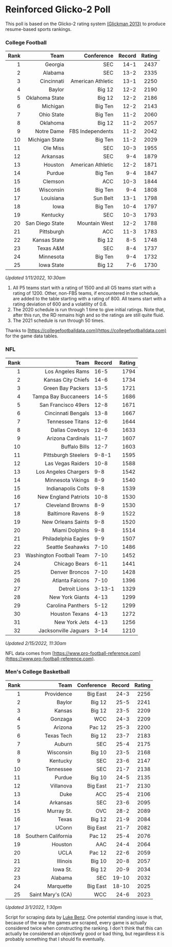 # Reinforced Glicko-2 Poll

This poll is based on the Glicko-2 rating system [\(Glickman 2013\)](http://glicko.net/glicko/glicko2.pdf) to produce resume-based sports rankings.

### College Football
| Rank  | Team                 | Conference           | Record   | Rating |
| ---:  | ---:                 | ---:                 | ---:     | ---:   |
| 1     | Georgia              | SEC                  | 14-1     | 2437   |
| 2     | Alabama              | SEC                  | 13-2     | 2335   |
| 3     | Cincinnati           | American Athletic    | 13-1     | 2250   |
| 4     | Baylor               | Big 12               | 12-2     | 2190   |
| 5     | Oklahoma State       | Big 12               | 12-2     | 2186   |
| 6     | Michigan             | Big Ten              | 12-2     | 2143   |
| 7     | Ohio State           | Big Ten              | 11-2     | 2060   |
| 8     | Oklahoma             | Big 12               | 11-2     | 2057   |
| 9     | Notre Dame           | FBS Independents     | 11-2     | 2042   |
| 10    | Michigan State       | Big Ten              | 11-2     | 2029   |
| 11    | Ole Miss             | SEC                  | 10-3     | 1955   |
| 12    | Arkansas             | SEC                  | 9-4      | 1879   |
| 13    | Houston              | American Athletic    | 12-2     | 1871   |
| 14    | Purdue               | Big Ten              | 9-4      | 1847   |
| 15    | Clemson              | ACC                  | 10-3     | 1844   |
| 16    | Wisconsin            | Big Ten              | 9-4      | 1808   |
| 17    | Louisiana            | Sun Belt             | 13-1     | 1798   |
| 18    | Iowa                 | Big Ten              | 10-4     | 1797   |
| 19    | Kentucky             | SEC                  | 10-3     | 1793   |
| 20    | San Diego State      | Mountain West        | 12-2     | 1788   |
| 21    | Pittsburgh           | ACC                  | 11-3     | 1783   |
| 22    | Kansas State         | Big 12               | 8-5      | 1748   |
| 23    | Texas A&M            | SEC                  | 8-4      | 1737   |
| 24    | Minnesota            | Big Ten              | 9-4      | 1732   |
| 25    | Iowa State           | Big 12               | 7-6      | 1730   |
_Updated 1/11/2022, 10:30am_

1. All P5 teams start with a rating of 1500 and all G5 teams start with a rating of 1200. Other, non-FBS teams, if encountered in the schedule, are added to the table starting with a rating of 800. All teams start with a rating deviation of 600 and a volatility of 0.6.
2. The 2020 schedule is run through 1 time to give initial ratings. Note that, after this run, the RD remains high and so the ratings are still quite fluid.
3. The 2021 schedule is run through 50 times.

Thanks to [https://collegefootballdata.com](https://collegefootballdata.com) for the game data tables.

### NFL
| Rank  | Team                       | Record   | Rating |
| ---:  | ---:                       | :---     | ---:   |
| 1     | Los Angeles Rams           | 16-5     | 1794   |
| 2     | Kansas City Chiefs         | 14-6     | 1734   |
| 3     | Green Bay Packers          | 13-5     | 1721   |
| 4     | Tampa Bay Buccaneers       | 14-5     | 1686   |
| 5     | San Francisco 49ers        | 12-8     | 1671   |
| 6     | Cincinnati Bengals         | 13-8     | 1667   |
| 7     | Tennessee Titans           | 12-6     | 1644   |
| 8     | Dallas Cowboys             | 12-6     | 1633   |
| 9     | Arizona Cardinals          | 11-7     | 1607   |
| 10    | Buffalo Bills              | 12-7     | 1603   |
| 11    | Pittsburgh Steelers        | 9-8-1    | 1595   |
| 12    | Las Vegas Raiders          | 10-8     | 1588   |
| 13    | Los Angeles Chargers       | 9-8      | 1542   |
| 14    | Minnesota Vikings          | 8-9      | 1540   |
| 15    | Indianapolis Colts         | 9-8      | 1539   |
| 16    | New England Patriots       | 10-8     | 1530   |
| 17    | Cleveland Browns           | 8-9      | 1530   |
| 18    | Baltimore Ravens           | 8-9      | 1522   |
| 19    | New Orleans Saints         | 9-8      | 1520   |
| 20    | Miami Dolphins             | 9-8      | 1514   |
| 21    | Philadelphia Eagles        | 9-9      | 1507   |
| 22    | Seattle Seahawks           | 7-10     | 1486   |
| 23    | Washington Football Team   | 7-10     | 1452   |
| 24    | Chicago Bears              | 6-11     | 1441   |
| 25    | Denver Broncos             | 7-10     | 1428   |
| 26    | Atlanta Falcons            | 7-10     | 1396   |
| 27    | Detroit Lions              | 3-13-1   | 1329   |
| 28    | New York Giants            | 4-13     | 1299   |
| 29    | Carolina Panthers          | 5-12     | 1299   |
| 30    | Houston Texans             | 4-13     | 1272   |
| 31    | New York Jets              | 4-13     | 1256   |
| 32    | Jacksonville Jaguars       | 3-14     | 1210   |
_Updated 2/15/2022, 11:30am_

NFL data comes from [https://www.pro-football-reference.com](https://www.pro-football-reference.com).

### Men's College Basketball
| Rank  | Team                 | Conference | Record   | Rating |
| ---:  | ---:                 | ---:       | ---:     | ---:   |
| 1     | Providence           | Big East   | 24-3     | 2256   |
| 2     | Baylor               | Big 12     | 25-5     | 2241   |
| 3     | Kansas               | Big 12     | 23-5     | 2209   |
| 4     | Gonzaga              | WCC        | 24-3     | 2209   |
| 5     | Arizona              | Pac 12     | 25-3     | 2200   |
| 6     | Texas Tech           | Big 12     | 23-7     | 2183   |
| 7     | Auburn               | SEC        | 25-4     | 2175   |
| 8     | Wisconsin            | Big 10     | 23-5     | 2168   |
| 9     | Kentucky             | SEC        | 23-6     | 2147   |
| 10    | Tennessee            | SEC        | 21-7     | 2138   |
| 11    | Purdue               | Big 10     | 24-5     | 2135   |
| 12    | Villanova            | Big East   | 21-7     | 2130   |
| 13    | Duke                 | ACC        | 25-4     | 2106   |
| 14    | Arkansas             | SEC        | 23-6     | 2095   |
| 15    | Murray St.           | OVC        | 28-2     | 2089   |
| 16    | Texas                | Big 12     | 21-9     | 2084   |
| 17    | UConn                | Big East   | 21-7     | 2082   |
| 18    | Southern California  | Pac 12     | 25-4     | 2076   |
| 19    | Houston              | AAC        | 24-4     | 2064   |
| 20    | UCLA                 | Pac 12     | 22-6     | 2059   |
| 21    | Illinois             | Big 10     | 20-8     | 2057   |
| 22    | Iowa St.             | Big 12     | 20-9     | 2034   |
| 23    | Alabama              | SEC        | 19-10    | 2032   |
| 24    | Marquette            | Big East   | 18-10    | 2025   |
| 25    | Saint Mary's (CA)    | WCC        | 24-6     | 2023   |
_Updated 3/1/2022, 1:30pm_

Script for scraping data by [Luke Benz](https://github.com/lbenz730/NCAA_Hoops).
One potential standing issue is that, because of the way the games are scraped, every game is actually considered twice when constructing the ranking. I don't think that this can actually be considered an objectively good or bad thing, but regardless it is probably something that I should fix eventually.
